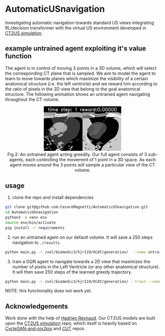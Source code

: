 # AutomaticUSnavigation

Investigating automatic navigation towards standard US views integrating RL/decision transformer with the virtual US environment developed in [CT2US simulation](https://github.com/CesareMagnetti/CT2UStransfer).

## example untrained agent exploiting it's value function

The agent is in control of moving 3 points in a 3D volume, which will select the corresponding CT plane that is sampled. We aim to model the agent to learn to move towards planes which maximize the visibility of a certain anatomical structure (i.e. the left ventricle) and we reward him according to the ratio of pixels in the 2D view that belong to the goal anatomical structure. The following animation shows an untrained agent navigating throughout the CT volume.

<div align="center">
    <img width="50%" src="results/untrained_agent/navigation.gif", alt="untrained agent acting greedily."
	title="untrained agent acting greedily." ><br>
	Fig 2: An untrained agent acting greedily. Our full agent consists of 3 sub-agents, each controlling the movement of 1 point in a 3D space. As each agent 	  moves around the 3 points will sample a particular view of the CT volume.<br>
</div>

## usage

1. clone the repo and install dependencies

```bash
git clone git@github.com:CesareMagnetti/AutomaticUSnavigation.git
cd AutomaticUSnavigation
python3 -m venv env
source env/bin/activate
pip install -r requirements
```
2. run an untrained agent on our default volume. It will save a 250 steps navigation to ```./results```.

```bash
python main.py -r /vol/biomedic3/hjr119/XCAT/generation/  --name untrained_agent
```

3. train a DQN agent to navigate towards a 2D view that maximizes the number of pixels in the Left Ventricle (or any other anatomical structure). It will then save 250 steps of the learned greedy trajectory.

```bash
python main.py -r /vol/biomedic3/hjr119/XCAT/generation/ --train --name experiment_name
```

NOTE: this functionality does not work yet.

## Acknowledgements
Work done with the help of [Hadrien Reynaud](https://github.com/HReynaud). Our CT2US models are built upon the [CT2US simulation](https://github.com/CesareMagnetti/CT2UStransfer) repo, which itself is heavily based on [CycleGAN-and-pix2pix](https://github.com/junyanz/pytorch-CycleGAN-and-pix2pix) and [CUT](https://github.com/taesungp/contrastive-unpaired-translation) repos.


